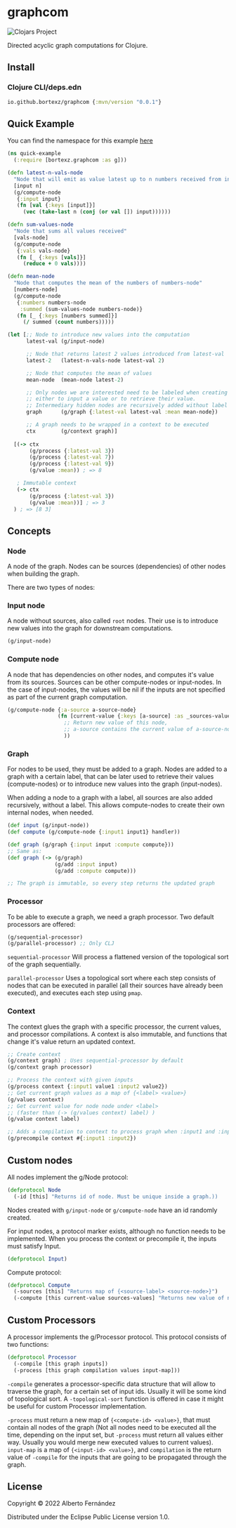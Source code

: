 # graphcom
![Clojars Project](https://img.shields.io/clojars/v/io.github.bortexz/graphcom.svg)

Directed acyclic graph computations for Clojure.

## Install

### Clojure CLI/deps.edn
```clojure
io.github.bortexz/graphcom {:mvn/version "0.0.1"}
```

## Quick Example
You can find the namespace for this example [here](./examples/quick_example.clj) 

```clojure
(ns quick-example
  (:require [bortexz.graphcom :as g]))

(defn latest-n-vals-node
  "Node that will emit as value latest up to n numbers received from input"
  [input n]
  (g/compute-node
   {:input input}
   (fn [val {:keys [input]}]
     (vec (take-last n (conj (or val []) input))))))

(defn sum-values-node
  "Node that sums all values received"
  [vals-node]
  (g/compute-node
   {:vals vals-node}
   (fn [_ {:keys [vals]}]
     (reduce + 0 vals))))

(defn mean-node
  "Node that computes the mean of the numbers of numbers-node"
  [numbers-node]
  (g/compute-node 
   {:numbers numbers-node
    :summed (sum-values-node numbers-node)}
   (fn [_ {:keys [numbers summed]}]
     (/ summed (count numbers)))))

(let [;; Node to introduce new values into the computation
      latest-val (g/input-node)

      ;; Node that returns latest 2 values introduced from latest-val
      latest-2   (latest-n-vals-node latest-val 2)

      ;; Node that computes the mean of values
      mean-node  (mean-node latest-2)

      ;; Only nodes we are interested need to be labeled when creating the graph, 
      ;; either to input a value or to retrieve their value.
      ;; Intermediary hidden nodes are recursively added without label
      graph      (g/graph {:latest-val latest-val :mean mean-node})

      ;; A graph needs to be wrapped in a context to be executed
      ctx        (g/context graph)]
  
  [(-> ctx
       (g/process {:latest-val 3})
       (g/process {:latest-val 7})
       (g/process {:latest-val 9})
       (g/value :mean)) ; => 8

   ; Immutable context 
   (-> ctx
       (g/process {:latest-val 3})
       (g/value :mean))] ; => 3
  ) ; => [8 3]
```

## Concepts
### **Node**
A node of the graph. Nodes can be sources (dependencies) of other nodes when building the graph.

There are two types of nodes:

### Input node
A node without sources, also called `root` nodes. Their use is to introduce new values into the graph for downstream computations.

```clojure
(g/input-node)
```

### Compute node
A node that has dependencies on other nodes, and computes it's value from its sources. Sources can be other compute-nodes or input-nodes. In the case of input-nodes, the values will be nil if the inputs are not specified as part of the current graph computation.

```clojure
(g/compute-node {:a-source a-source-node}
                (fn [current-value {:keys [a-source] :as _sources-values}]
                  ;; Return new value of this node,
                  ;; a-source contains the current value of a-source-node
                  ))
```

### **Graph**
For nodes to be used, they must be added to a graph. Nodes are added to a graph with a certain label, that can be later used to retrieve their values (compute-nodes) or to introduce new values into the graph (input-nodes). 

When adding a node to a graph with a label, all sources are also added recursively, without a label. This allows compute-nodes to create their own internal nodes, when needed.

```clojure
(def input (g/input-node))
(def compute (g/compute-node {:input1 input1} handler))

(def graph (g/graph {:input input :compute compute})) 
;; Same as:
(def graph (-> (g/graph)
               (g/add :input input)
               (g/add :compute compute)))

;; The graph is immutable, so every step returns the updated graph

```

### **Processor**
To be able to execute a graph, we need a graph processor. Two default processors are offered:

```clojure
(g/sequential-processor)
(g/parallel-processor) ;; Only CLJ
```

`sequential-processor` Will process a flattened version of the topological sort of the graph sequentially.

`parallel-processor` Uses a topological sort where each step consists of nodes that can be executed in parallel (all their sources have already been executed), and executes each step using `pmap`.

### **Context**
The context glues the graph with a specific processor, the current values, and processor compilations. A context is also immutable, and functions that change it's value return an updated context.

```Clojure
;; Create context
(g/context graph) ; Uses sequential-processor by default
(g/context graph processor)

;; Process the context with given inputs
(g/process context {:input1 value1 :input2 value2})
;; Get current graph values as a map of {<label> <value>}
(g/values context) 
;; Get current value for node node under <label> 
;; (faster than (-> (g/values context) label) )
(g/value context label) 

;; Adds a compilation to context to process graph when :input1 and :input2 are specified in `process`. If a compilation doesn't exist for the input set when executing `process`, it will be added automatically and stored in the context for future `process` calls.
(g/precompile context #{:input1 :input2}) 

```


## Custom nodes

All nodes implement the g/Node protocol:

```clojure
(defprotocol Node
  (-id [this] "Returns id of node. Must be unique inside a graph.))
```

Nodes created with `g/input-node` or `g/compute-node` have an id randomly created.

For input nodes, a protocol marker exists, although no function needs to be implemented. When you process the context or precompile it, the inputs must satisfy Input.

```clojure
(defprotocol Input)
```

Compute protocol:

```clojure
(defprotocol Compute
  (-sources [this] "Returns map of {<source-label> <source-node>}")
  (-compute [this current-value sources-values] "Returns new value of node"))
```

## Custom Processors

A processor implements the g/Processor protocol. This protocol consists of two functions:
```clojure
(defprotocol Processor
  (-compile [this graph inputs])
  (-process [this graph compilation values input-map]))
```
`-compile` generates a processor-specific data structure that will allow to traverse the graph, for a certain set of input ids. Usually it will be some kind of topological sort. A `-topological-sort` function is offered in case it might be useful for custom Processor implementation.

`-process` must return a new map of `{<compute-id> <value>}`, that must contain all nodes of the graph (Not all nodes need to be executed all the time, depending on the input set, but `-process` must return all values either way. Usually you would merge new executed values to current values). `input-map` is a map of `{<input-id> <value>}`, and `compilation` is the return value of `-compile` for the inputs that are going to be propagated through the graph.


## License

Copyright © 2022 Alberto Fernández

Distributed under the Eclipse Public License version 1.0.
